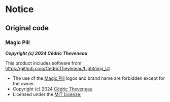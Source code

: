 # Notice
## Original code
### Magic Pill
**_Copyright (c) 2024 Cédric Theveneau_**

This product includes software from https://github.com/CedricTheveneau/Lightning_UI

- The use of the [Magic Pill](https://github.com/CedricTheveneau/Magic-Pill) logos and brand name are forbidden except for the owner.
- Copyright (c) 2024 [Cédric Theveneau](https://github.com/CedricTheveneau)
- Licensed under the [MIT License](https://www.tldrlegal.com/license/mit-license);